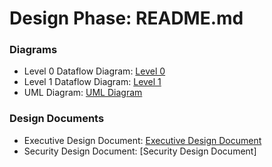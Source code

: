 # Design Phase: README.md

### Diagrams
- Level 0 Dataflow Diagram: [Level 0](https://github.com/kiffit/Jobsearch_Web_Scraper/blob/main/Design%20Phase/Diagrams/Level%200%20Dataflow%20Diagram.png)
- Level 1 Dataflow Diagram: [Level 1](https://github.com/kiffit/Jobsearch_Web_Scraper/blob/main/Design%20Phase/Diagrams/Level%201%20Dataflow%20Diagram.png)
- UML Diagram: [UML Diagram](https://github.com/kiffit/Jobsearch_Web_Scraper/blob/main/Design%20Phase/Diagrams/UML%20Diagram.png)
### Design Documents
- Executive Design Document: [Executive Design Document](https://github.com/kiffit/Jobsearch_Web_Scraper/blob/main/Design%20Phase/Executive%20Design%20Document.md)
- Security Design Document: [Security Design Document]
